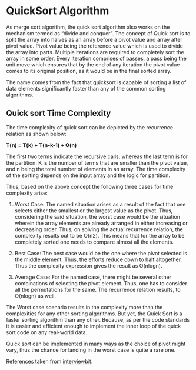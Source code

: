 # QuickSort Algorithm

As merge sort algorithm, the quick sort algorithm also works on the mechanism termed as “divide and conquer”. The concept of Quick sort is to split the array into halves as an array before a pivot value and array after pivot value. Pivot value being the reference value which is used to divide the array into parts. Multiple iterations are required to completely sort the array in some order. Every iteration comprises of passes, a pass being the unit move which ensures that by the end of any iteration the pivot value comes to its original position, as it would be in the final sorted array.

The name comes from the fact that quicksort is capable of sorting a list of data elements significantly faster than any of the common sorting algorithms.

## Quick sort Time Complexity

The time complexity of quick sort can be depicted by the recurrence relation as shown below:

**T(n) = T(k) + T(n-k-1) + O(n)**

The first two terms indicate the recursive calls, whereas the last term is for the partition. K is the number of terms that are smaller than the pivot value, and n being the total number of elements in an array. The time complexity of the sorting depends on the input array and the logic for partition.

Thus, based on the above concept the following three cases for time complexity arise:

 1. Worst Case:
The named situation arises as a result of the fact that one selects either the smallest or the largest value as the pivot. Thus, considering the said situation, the worst case would be the situation wherein the array elements are already arranged in either increasing or decreasing order. Thus, on solving the actual recurrence relation, the complexity results out to be O(n2). This means that for the array to be completely sorted one needs to compare almost all the elements.
 
 2. Best Case:
 The best case would be the one where the pivot selected is the middle element. Thus, the efforts reduce down to half altogether. Thus the complexity expression gives the result as O(nlogn).
 
 3. Average Case:
For the named case, there might be several other combinations of selecting the pivot element. Thus, one has to consider all the permutations for the same. The recurrence relation results, to O(nlogn) as well.

The Worst case scenario results in the complexity more than the complexities for any other sorting algorithms. But yet, the Quick Sort is a faster sorting algorithm than any other. Because, as per the code standards it is easier and efficient enough to implement the inner loop of the quick sort code on any real-world data.

Quick sort can be implemented in many ways as the choice of pivot might vary, thus the chance for landing in the worst case is quite a rare one.

References taken from [interviewbit](https://www.interviewbit.com/tutorial/quicksort-algorithm/).

